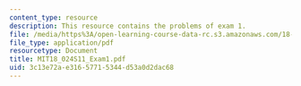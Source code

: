 ```yaml
---
content_type: resource
description: This resource contains the problems of exam 1.
file: /media/https%3A/open-learning-course-data-rc.s3.amazonaws.com/18-024-multivariable-calculus-with-theory-spring-2011/3c13e72ae31657715344d53a0d2dac68_MIT18_024S11_Exam1.pdf
file_type: application/pdf
resourcetype: Document
title: MIT18_024S11_Exam1.pdf
uid: 3c13e72a-e316-5771-5344-d53a0d2dac68
---
```

